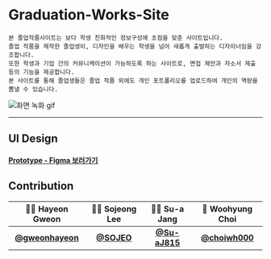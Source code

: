 # Graduation-Works-Site

```
본 졸업작품사이트는 보다 학생 친화적인 정보구성에 초점을 맞춘 사이트입니다.
졸업 작품을 제작한 졸업생이, 디자인을 배우는 학생을 넘어 새롭게 출발하는 디자이너임을 강조합니다.
또한 학생과 기업 간의 커뮤니케이션이 가능하도록 하는 사이트로, 면접 제안과 자소서 제출 등의 기능을 제공합니다.
본 사이트를 통해 졸업생들은 졸업 작품 외에도 개인 포트폴리오를 업로드하여 개인의 역량을 뽐낼 수 있습니다.  
```
![화면 녹화 gif](https://user-images.githubusercontent.com/85851785/147201865-4dace69f-2b05-4392-ada8-dd08e1dcfb32.gif)

_____________________________________________________________________________ 

## UI Design
#### [Prototype - Figma 보러가기](https://www.figma.com/file/ZgFULc8MpO5nbSmETNXD1Y/웹사이트-기획_Team7?node-id=0%3A1)
## Contribution

|👩‍💻 Hayeon Gweon|👩‍🏫 Sojeong Lee|🕵️‍♀️ Su-a Jang|💁 Woohyung Choi|
|:-------:|:-------:|:-------:|:-------:|
|**[@gweonhayeon](https://github.com/gweonhayeon)**|**[@SOJEO](https://github.com/SOJEO)**|**[@Su-aJ815](https://github.com/su-aJ815)**|**[@choiwh000](https://github.com/choiwh000)**|


